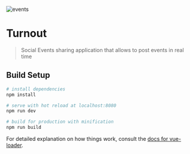 ![events](https://user-images.githubusercontent.com/13827656/28412201-1276f2dc-6d4c-11e7-90c2-ea0a65263802.jpg)

# Turnout

> Social Events sharing application that allows to post events in real time

## Build Setup

``` bash
# install dependencies
npm install

# serve with hot reload at localhost:8080
npm run dev

# build for production with minification
npm run build
```

For detailed explanation on how things work, consult the [docs for vue-loader](http://vuejs.github.io/vue-loader).
